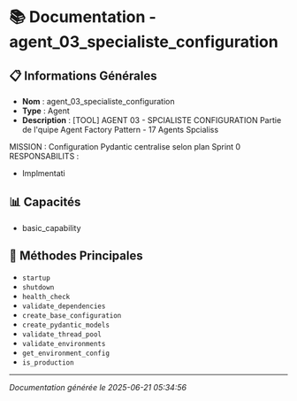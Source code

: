 # 📚 Documentation - agent_03_specialiste_configuration

## 📋 Informations Générales
- **Nom** : agent_03_specialiste_configuration
- **Type** : Agent
- **Description** : [TOOL] AGENT 03 - SPCIALISTE CONFIGURATION
Partie de l'quipe Agent Factory Pattern - 17 Agents Spcialiss

MISSION : Configuration Pydantic centralise selon plan Sprint 0
RESPONSABILITS :
- Implmentati

## 📊 Capacités
- basic_capability

## 🔧 Méthodes Principales
- `startup`
- `shutdown`
- `health_check`
- `validate_dependencies`
- `create_base_configuration`
- `create_pydantic_models`
- `validate_thread_pool`
- `validate_environments`
- `get_environment_config`
- `is_production`

---
*Documentation générée le 2025-06-21 05:34:56*
